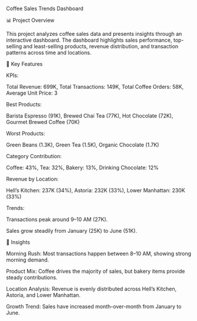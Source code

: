 Coffee Sales Trends Dashboard

📊 Project Overview

This project analyzes coffee sales data and presents insights through an interactive dashboard. The dashboard highlights sales performance, top-selling and least-selling products, revenue distribution, and transaction patterns across time and locations.

🚀 Key Features

KPIs:

Total Revenue: 699K,
Total Transactions: 149K,
Total Coffee Orders: 58K,
Average Unit Price: 3

Best Products:

Barista Espresso (91K),
Brewed Chai Tea (77K),
Hot Chocolate (72K),
Gourmet Brewed Coffee (70K)

Worst Products:

Green Beans (1.3K),
Green Tea (1.5K),
Organic Chocolate (1.7K)

Category Contribution:

Coffee: 43%,
Tea: 32%,
Bakery: 13%,
Drinking Chocolate: 12%

Revenue by Location:

Hell’s Kitchen: 237K (34%),
Astoria: 232K (33%),
Lower Manhattan: 230K (33%)

Trends:

Transactions peak around 9–10 AM (27K).

Sales grow steadily from January (25K) to June (51K).

📌 Insights

Morning Rush: Most transactions happen between 8–10 AM, showing strong morning demand.

Product Mix: Coffee drives the majority of sales, but bakery items provide steady contributions.

Location Analysis: Revenue is evenly distributed across Hell’s Kitchen, Astoria, and Lower Manhattan.

Growth Trend: Sales have increased month-over-month from January to June.
